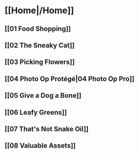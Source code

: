 # [[Home|/Home]]

## [[01 Food Shopping]]

## [[02 The Sneaky Cat]]

## [[03 Picking Flowers]]

## [[04 Photo Op Protégé|04 Photo Op Pro]]

## [[05 Give a Dog a Bone]]

## [[06 Leafy Greens]]

## [[07 That's Not Snake Oil]]

## [[08 Valuable Assets]]